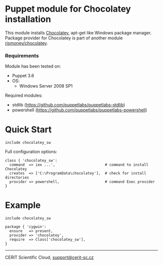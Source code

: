 # Puppet module for Chocolatey installation

This module installs [Chocolatey](http://chocolatey.org/),
apt-get like Windows package manager. Package provider for Chocolatey
is part of another module [rismoney/chocolatey](https://forge.puppetlabs.com/rismoney/chocolatey).

### Requirements

Module has been tested on:

* Puppet 3.6
* OS:
  * Windows Server 2008  SP1

Required modules:

* stdlib (https://github.com/puppetlabs/puppetlabs-stdlib)
* powershell (https://github.com/puppetlabs/puppetlabs-powershell)

# Quick Start

```puppet
include chocolatey_sw
```

Full configuration options:

```puppet
class { 'chocolatey_sw':
  command  => iex ...',                       # command to install Chocolatey
  creates  => ['C:\ProgramData\chocolatey'],  # check for install directories
  provider => powershell,                     # command Exec provider
}
```

# Example

```puppet
include chocolatey_sw

package { 'cygwin':
  ensure   => present,
  provider => 'chocolatey',
  require  => Class['chocolatey_sw'],
}
```

***

CERIT Scientific Cloud, <support@cerit-sc.cz>
